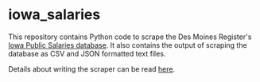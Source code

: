 iowa_salaries
=============

This repository contains Python code to scrape the Des Moines Register's [Iowa Public Salaries database](http://data.desmoinesregister.com/dmr/dmr-public-records/state_salaries.php). 
It also contains the output of scraping the database as CSV and JSON formatted text files. 

Details about writing the scraper can be read [here](http://www.seeaustinhack.com/2013/09/06/obtaining-data-with-python-scrapy/). 

